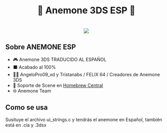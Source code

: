 <div align="center">
<h1 align="center"> 🌈 Anemone 3DS ESP 💫 </h1>
</div>
<h1 align="center"> <img src="blob:https://imgur.com/90b4d48a-c42c-439a-a559-4a2c11987532">

## Sobre ANEMONE ESP

- 🎮 Anemone 3DS TRADUCIDO AL ESPAÑOL
- ⬛ Acabado al 100%
- 🧑‍💼 AngeloPro09_xd y Tristanabs / FELIX 64 / Creadores de Anemone 3DS
- 💬 Soporte de Scene en [Homebrew Central](https://discord.gg/QuMxeWGAMF)
- 🌐 Anemone Team
## Como se usa
Susituye el archivo ui_strings.c y tendrás el anemone en Español, también está en .cia y .3dsx
